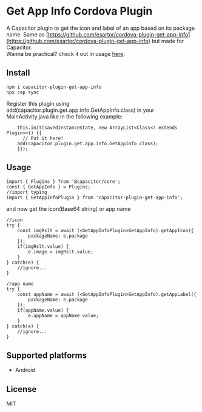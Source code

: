 # Get App Info Cordova Plugin

A Capacitor plugin to get the icon and label of an app based on its package name. Same as [https://github.com/esartor/cordova-plugin-get-app-info](https://github.com/esartor/cordova-plugin-get-app-info) but made for Capacitor. <br/>
Wanna be practical? check it out in usage [here](https://github.com/dotnetdreamer/notifier).


## Install

```
npm i capacitor-plugin-get-app-info
npx cap sync

```
Register this plugin using add(capacitor.plugin.get.app.info.GetAppInfo.class) in your MainActivity.java like in the following example:

```
    this.init(savedInstanceState, new ArrayList<Class<? extends Plugin>>() {{
      // Put it here!
    add(capacitor.plugin.get.app.info.GetAppInfo.class);
    }});
```

## Usage

```
import { Plugins } from '@capacitor/core';
const { GetAppInfo } = Plugins;
//import typing
import { GetAppInfoPlugin } from 'capacitor-plugin-get-app-info';

```

and now get the icon(Base64 string) or app name

```
//icon
try {
    const imgRslt = await (<GetAppInfoPlugin>GetAppInfo).getAppIcon({
        packageName: e.package
    });
    if(imgRslt.value) {
        e.image = imgRslt.value;
    }
} catch(e) {
    //ignore...
}

//app name
try {
    const appName = await (<GetAppInfoPlugin>GetAppInfo).getAppLabel({
        packageName: e.package
    });
    if(appName.value) {
        e.appName = appName.value;
    }
} catch(e) {
    //ignore...
}
```

## Supported platforms

* Android

## License
MIT